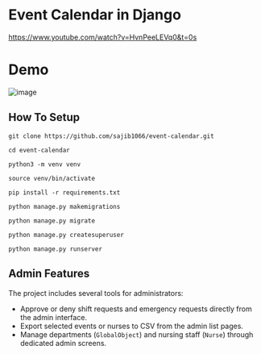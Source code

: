 # Event Calendar in Django

https://www.youtube.com/watch?v=HvnPeeLEVq0&t=0s

# Demo
![image](https://user-images.githubusercontent.com/39632170/123464377-88ec3600-d60e-11eb-8df6-88a138d23126.png)


## How To Setup
```
git clone https://github.com/sajib1066/event-calendar.git
```
```
cd event-calendar
```
```
python3 -m venv venv
```
```
source venv/bin/activate
```
```
pip install -r requirements.txt
```
```
python manage.py makemigrations
```
```
python manage.py migrate
```
```
python manage.py createsuperuser
```
```
python manage.py runserver
```

## Admin Features

The project includes several tools for administrators:

* Approve or deny shift requests and emergency requests directly from the admin interface.
* Export selected events or nurses to CSV from the admin list pages.
* Manage departments (`GlobalObject`) and nursing staff (`Nurse`) through dedicated admin screens.
